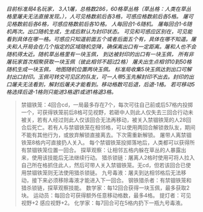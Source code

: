 *目前标准局4名玩家， 3人1屠，总格数286，60格草丛格（草丛格：人类在草丛格里屠夫无法直接发现。），人可见格数前后各3格，可感应格数前后各5格。 屠可见格数前后各6格，可感应格数前后各10格。 人每回合1-6随机。 屠每回合1-6随机两次。出口随机生成，生成后默认为封印状态。
可见和可感应区别在，可见能看到具体在哪一格。可感应只知道前面五个或者后面五个有，具体在哪不知道。屠夫和人开局会在几个指定的区域随机空降，确保离出口有一定距离。屠和人也不会随机得太近。随机草丛格里有一块玉佩， 到达被封印的出口有一块玉佩， 所有非屠玩家首次相聚获取一块玉佩（彼此相邻不超过2格） 屠夫出生点相邻10到50格随机生成一块玉佩， 地图随机位置两块玉佩。
标准局收集5块玉佩达到出口可解封出口封印。玉佩可转交可见区的队友，可一人带5玉先解封印不出去。封印的出口屠夫无法看到，解封后屠夫才能看到。移动格数可后退，后退-1格。 若可移动5格选择后退-1格则只能进3格退1或进1格退3格。*
>禁锢铁笼：4回合cd，一局最多存在7个，每次可往自己前或后57格内投掷一个，可获得铁笼前后8格可见视野，若砸中人则此人仅失去三回合行动未被关，若有人经过则此人仅该回合无法再移动，被关入禁锢铁笼的人28回合后死亡。若有人与禁锢铁笼在相邻格，可以使用两回合解锁救队友，期间不能有其他行为，或放弃解锁直接离去。下次需重新解锁。 屠带人离禁锢铁笼8格内可直接扔人关入。 每个禁锢铁笼投掷落地后，人类都可以获得所有禁锢铁笼位置一回合。
探草观察：让相邻五格内躲在草丛的人暴露出来，使用该技能后无法继续行动。
猎杀锁链：屠离人2格时使用可将人拉入自己所在格抓住此人，然后可带人关入禁锢铁笼。无cd，但若该回合已使用禁锢铁笼则无法使用猎杀锁链。
九号毒液：屠夫到达相邻格后无法移动，接下来必须移除毒液才能进入下一回合。
钢铁猎杀者：有禁锢铁笼和猎杀锁链，探草观察技能。
数学家：每12回合获得一块玉佩，最多获取2块。 
运动员：每回合可获得额外任意移动格数，最多4格。 
提灯者：可见视野+2 感应视野+2。
化学家：每7回合可在5格内扔下一瓶九号毒液。
